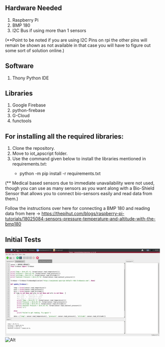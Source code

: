 ## Hardware Needed
1. Raspberry Pi
2. BMP 180
3. I2C Bus if using more than 1 sensors

(**Point to be noted if you are using I2C Pins on rpi the other pins will remain be shown as not available in that case you will have to figure out some sort of solution online.)

## Software
1. Thony Python IDE

## Libraries
1. Google Firebase
2. python-firebase
3. G-Cloud
4. functools

## For installing all the required libraries:
<ol>
  <li>Clone the repository.</li>
  <li>Move to iot_apscript folder.</li>
  <li>Use the command given below to install the libraries mentioned in requirements.txt:</li>
  <ul>
      <li>python -m pip install -r requirements.txt
  </ul>
</ol>


(** Medical based sensors due to immediate unavailability were not used, though you can use as many sensors as you want along with a Bio-Shield Sensor that allows you to connect bio-sensors easily and read data from them.)

Follow the instructions over here for connecting a BMP 180 and reading data from here ->
https://thepihut.com/blogs/raspberry-pi-tutorials/18025084-sensors-pressure-temperature-and-altitude-with-the-bmp180

## Initial Tests
![Alt](https://github.com/amandewatnitrr/A-10-NEXA/blob/main/iot_apscript/2021-02-07-023358_1920x1080_scrot.png)
![Alt](https://github.com/amandewatnitrr/A-10-NEXA/blob/main/iot_apscript/Setup%20Photos.jpeg)
